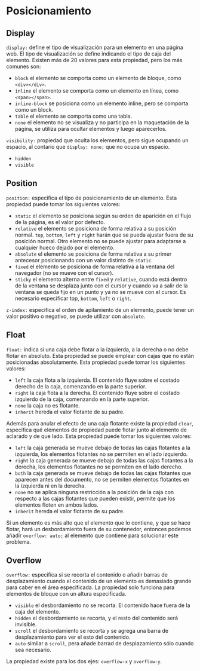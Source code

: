 # Posicionamiento

## Display 

`display:` define el tipo de visualización para un elemento en una página web. El tipo de visualización se define indicando el tipo de caja del elemento. Existen más de 20 valores para esta propiedad, pero los más comunes son: 

- `block` el elemento se comporta como un elemento de bloque, como `<div></div>`. 
- `inline` el elemento se comporta como un elemento en línea, como `<span></span>`. 
- `inline-block` se posiciona como un elemento inline, pero se comporta como un block. 
- `table` el elemento se comporta como una tabla. 
- `none` el elemento no se visualiza y no participa en la maquetación de la página, se utiliza para ocultar elementos y luego aparecerlos. 

`visibility:` propiedad que oculta los elementos, pero sigue ocupando un espacio, al contario que `display: none;` que no ocupa un espacio. 

- `hidden`
- `visible`

## Position

`position:` especifica el tipo de posicionamiento de un elemento. Esta propiedad puede tomar los siguientes valores: 

- `static` el elemento se posiciona según su orden de aparición en el flujo de la página, es el valor por defecto. 
- `relative` el elemento se posiciona de forma relativa a su posición normal. `top`, `bottom`, `left` y `right` harán que se pueda ajustar fuera de su posición normal. Otro elemento no se puede ajustar para adaptarse a cualquier hueco dejado por el elemento. 
- `absolute` el elemento se posiciona de forma relativa a su primer antecesor posicionando con un valor distinto de `static`. 
- `fixed` el elemento se posiciona de forma relativa a la ventana del navegador (no se mueve con el cursor). 
- `sticky` el elemento alterna entre `fixed` y `relative`, cuando está dentro de la ventana se desplaza junto con el cursor y cuando va a salir de la ventana se queda fijo en un punto y ya no se mueve con el cursor. Es necesario especificar top, `bottom`, `left` o `right`. 

`z-index:` especifica el orden de apilamiento de un elemento, puede tener un valor positivo o negativo, se puede utilizar con `absolute`. 

## Float

`float:` indica si una caja debe flotar a la izquierda, a la derecha o no debe flotar en absoluto. Esta propiedad se puede emplear con cajas que no están posicionadas absolutamente. Esta propiedad puede tomar los siguientes valores: 

- `left` la caja flota a la izquierda. El contenido fluye sobre el costado derecho de la caja, comenzando en la parte superior.
- `right` la caja flota a la derecha. El contenido fluye sobre el costado izquierdo de la caja, comenzando en la parte superior.
- `none` la caja no es flotante.
- `inherit` hereda el valor flotante de su padre.

Además para anular el efecto de una caja flotante existe la propiedad `clear`, especifica qué elementos de propiedad puede flotar junto al elemento de aclarado y de que lado. Esta propiedad puede tomar los siguientes valores: 

- `left` la caja generada se mueve debajo de todas las cajas flotantes a la izquierda, los elementos flotantes no se permiten en el lado izquierdo. 
- `right` la caja generada se mueve debajo de todas las cajas flotantes a la derecha, los elementos flotantes no se permiten en el lado derecho. 
- `both` la caja generada se mueve debajo de todas las cajas flotantes que aparecen antes del documento, no se permiten elementos flotantes en la izquierda ni en la derecha. 
- `none` no se aplica ninguna restricción a la posición de la caja con respecto a las cajas flotantes que pueden existir, permite que los elementos floten en ambos lados. 
- `inherit` hereda el valor flotante de su padre. 

Si un elemento es más alto que el elemento que lo contiene, y que se hace flotar, hará un desbordamiento fuera de su contenedor, entonces podemos añadir `overflow: auto;` al elemento que contiene para solucionar este problema. 

## Overflow 

`overflow:` especifica si se recorta el contenido o añadir barras de desplazamiento cuando el contenido de un elemento es demasiado grande para caber en el área especificada. La propiedad solo funciona para elementos de bloque con un altura especificada. 

- `visible` el desbordamiento no se recorta. El contenido hace fuera de la caja del elemento. 
- `hidden` el desbordamiento se recorta, y el resto del contenido será invisible. 
- `scroll` el desbordamiento se recorta y se agrega una barra de desplazamiento para ver el esto del contenido. 
- `auto` similar a `scroll`, pera añade barrad de desplazamiento sólo cuando sea necesario. 

La propiedad existe para los dos ejes: `overflow-x` y `overflow-y`. 